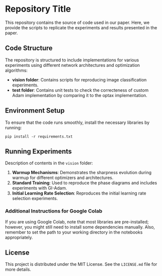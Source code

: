 # Repository Title
This repository contains the source of code used in our paper. Here, we provide the scripts to replicate the experiments and results presented in the paper.

## Code Structure
The repository is structured to include implementations for various experiments using different network architectures and optimization algorithms:

- **vision folder**: Contains scripts for reproducing image classification experiments.
- **test folder**: Contains unit tests to check the correcteness of custom Adam implementation by comparing it to the optax implementation.

## Environment Setup
To ensure that the code runs smoothly, install the necessary libraries by running:

`pip install -r requirements.txt`

## Running Experiments
Description of contents in the `vision` folder:

1. **Warmup Mechanisms**: Demonstrates the sharpness evolution during warmup for different optimizers and architectures.
2. **Standard Training**: Used to reproduce the phase diagrams and includes experiments with GI-Adam.
3. **Initial Learning Rate Selection**: Reproduces the initial learning rate selection experiments.

### Additional Instructions for Google Colab
If you are using Google Colab, note that most libraries are pre-installed; however, you might still need to install some dependencies manually. Also, remember to set the path to your working directory in the notebooks appropriately.

## License
This project is distributed under the MIT License. See the `LICENSE.md` file for more details.
